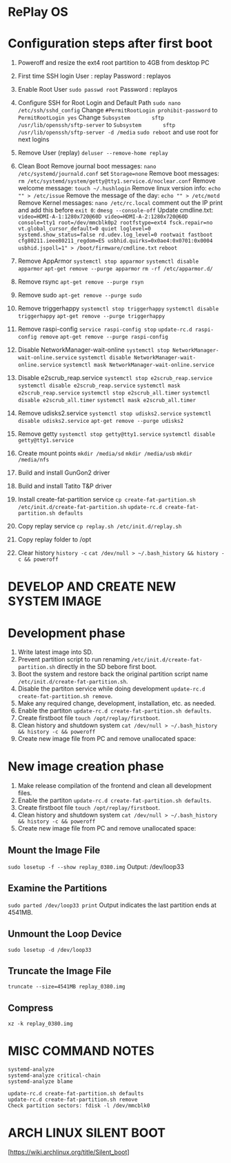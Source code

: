 RePlay OS
=========

Configuration steps after first boot
====================================

1. Poweroff and resize the ext4 root partition to 4GB from desktop PC

2. First time SSH login
    User     : replay
    Password : replayos

3. Enable Root User
`sudo passwd root`
Password : replayos

4. Configure SSH for Root Login and Default Path
`sudo nano /etc/ssh/sshd_config`
Change `#PermitRootLogin prohibit-password` to `PermitRootLogin yes`
Change `Subsystem       sftp    /usr/lib/openssh/sftp-server` to `Subsystem       sftp    /usr/lib/openssh/sftp-server -d /media`
`sudo reboot` and use root for next logins

5. Remove User (replay)
`deluser --remove-home replay`

6. Clean Boot
Remove journal boot messages: `nano /etc/systemd/journald.conf` set `Storage=none`
Remove boot messages: `rm /etc/systemd/system/getty@tty1.service.d/noclear.conf`
Remove welcome message: `touch ~/.hushlogin`
Remove linux version info: `echo "" > /etc/issue`
Remove the message of the day: `echo "" > /etc/motd`
Remove Kernel messages: `nano /etc/rc.local` comment out the IP print and add this before `exit 0`: `dmesg --console-off`
Update cmdline.txt: `video=HDMI-A-1:1280x720@60D video=HDMI-A-2:1280x720@60D console=tty1 root=/dev/mmcblk0p2 rootfstype=ext4 fsck.repair=no vt.global_cursor_default=0 quiet loglevel=0 systemd.show_status=false rd.udev.log_level=0 rootwait fastboot cfg80211.ieee80211_regdom=ES usbhid.quirks=0x0ae4:0x0701:0x0004 usbhid.jspoll=1" > /boot/firmware/cmdline.txt`
`reboot`

7. Remove AppArmor
`systemctl stop apparmor`
`systemctl disable apparmor`
`apt-get remove --purge apparmor`
`rm -rf /etc/apparmor.d/`

8. Remove rsync
`apt-get remove --purge rsyn`

9. Remove sudo
`apt-get remove --purge sudo`

10. Remove triggerhappy
`systemctl stop triggerhappy`
`systemctl disable triggerhappy`
`apt-get remove --purge triggerhappy`

11. Remove raspi-config
`service raspi-config stop`
`update-rc.d raspi-config remove`
`apt-get remove --purge raspi-config`

12. Disable NetworkManager-wait-online
`systemctl stop NetworkManager-wait-online.service`
`systemctl disable NetworkManager-wait-online.service`
`systemctl mask NetworkManager-wait-online.service`

13. Disable e2scrub_reap.service
`systemctl stop e2scrub_reap.service`
`systemctl disable e2scrub_reap.service`
`systemctl mask e2scrub_reap.service`
`systemctl stop e2scrub_all.timer`
`systemctl disable e2scrub_all.timer`
`systemctl mask e2scrub_all.timer`

14. Remove udisks2.service
`systemctl stop udisks2.service`
`systemctl disable udisks2.service`
`apt-get remove --purge udisks2`

15. Remove getty
`systemctl stop getty@tty1.service`
`systemctl disable getty@tty1.service`

16. Create mount points
`mkdir /media/sd`
`mkdir /media/usb`
`mkdir /media/nfs`

17. Build and install GunGon2 driver
18. Build and install Tatito T&P driver

19. Install create-fat-partition service
`cp create-fat-partition.sh /etc/init.d/create-fat-partition.sh`
`update-rc.d create-fat-partition.sh defaults`

20. Copy replay service
`cp replay.sh /etc/init.d/replay.sh`

21. Copy replay folder to /opt

22. Clear history
`history -c`
`cat /dev/null > ~/.bash_history && history -c && poweroff`

DEVELOP AND CREATE NEW SYSTEM IMAGE
===================================

# Development phase
1. Write latest image into SD.
2. Prevent partition script to run renaming `/etc/init.d/create-fat-partition.sh` directly in the SD bebore first boot.
3. Boot the system and restore back the original partition script name `/etc/init.d/create-fat-partition.sh`.
4. Disable the partiton service while doing development `update-rc.d create-fat-partition.sh remove`.
5. Make any required change, development, installation, etc. as needed.
6. Enable the partiton `update-rc.d create-fat-partition.sh defaults`.
7. Create firstboot file `touch /opt/replay/firstboot`.
8. Clean history and shutdown system `cat /dev/null > ~/.bash_history && history -c && poweroff`
9. Create new image file from PC and remove unallocated space:

# New image creation phase
1. Make release compilation of the frontend and clean all development files.
2. Enable the partiton `update-rc.d create-fat-partition.sh defaults`.
3. Create firstboot file `touch /opt/replay/firstboot`.
4. Clean history and shutdown system `cat /dev/null > ~/.bash_history && history -c && poweroff`
5. Create new image file from PC and remove unallocated space:

## Mount the Image File
`sudo losetup -f --show replay_0380.img`
Output: /dev/loop33

## Examine the Partitions
`sudo parted /dev/loop33 print`
Output indicates the last partition ends at 4541MB.

## Unmount the Loop Device
`sudo losetup -d /dev/loop33`

## Truncate the Image File
`truncate --size=4541MB replay_0380.img`

## Compress
`xz -k replay_0380.img`

MISC COMMAND NOTES
==================
```
systemd-analyze
systemd-analyze critical-chain
systemd-analyze blame

update-rc.d create-fat-partition.sh defaults
update-rc.d create-fat-partition.sh remove
Check partition sectors: fdisk -l /dev/mmcblk0
```

ARCH LINUX SILENT BOOT
======================
[https://wiki.archlinux.org/title/Silent_boot]